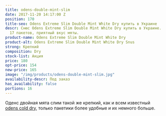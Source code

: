 ```yaml
---
title: odens-double-mint-slim
date: 2017-11-20 14:17:00 Z
position: 170
title-seo: Odens Extreme Slim Double Mint White Dry купить в Украине
descr: Снюс Odens Extreme Slim Double Mint White Dry купить в Украине. 22 мг никотинка,
  17 пакетов, приятный вкус мяты.
product-name: Odens Extreme Slim Double Mint White Dry
product-alt: Odens Extreme Slim Double Mint White Dry Snus
strong: Крепкий
composition: Dry
stock-list: Акция
price: 180
opt-price: 154
new-price: 165
image: "/img/products/odens-double-mint-slim.jpg"
availability-descr: Под заказ
has_availability: false
portions: 16
---
```


Оденс двойная мята слим такой же крепкий, как и всем известный [odens cold dry](/odens-cold-dry), только пакетики более удобные и их немного больше.